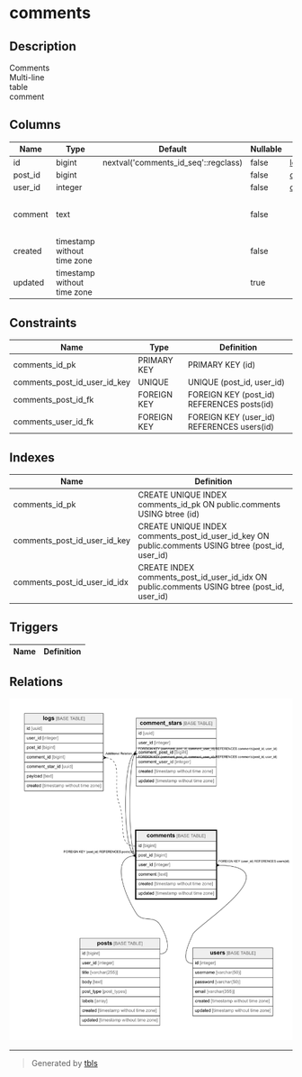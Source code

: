 # comments

## Description

Comments  
Multi-line  
table  
comment

## Columns

| Name | Type | Default | Nullable | Children | Parents | Comment |
| ---- | ---- | ------- | -------- | -------- | ------- | ------- |
| id | bigint | nextval('comments_id_seq'::regclass) | false | [logs](logs.md) |  |  |
| post_id | bigint |  | false | [comment_stars](comment_stars.md) | [posts](posts.md) |  |
| user_id | integer |  | false | [comment_stars](comment_stars.md) | [users](users.md) |  |
| comment | text |  | false |  |  | Comment<br>Multi-line<br>column<br>comment |
| created | timestamp without time zone |  | false |  |  |  |
| updated | timestamp without time zone |  | true |  |  |  |

## Constraints

| Name | Type | Definition |
| ---- | ---- | ---------- |
| comments_id_pk | PRIMARY KEY | PRIMARY KEY (id) |
| comments_post_id_user_id_key | UNIQUE | UNIQUE (post_id, user_id) |
| comments_post_id_fk | FOREIGN KEY | FOREIGN KEY (post_id) REFERENCES posts(id) |
| comments_user_id_fk | FOREIGN KEY | FOREIGN KEY (user_id) REFERENCES users(id) |

## Indexes

| Name | Definition |
| ---- | ---------- |
| comments_id_pk | CREATE UNIQUE INDEX comments_id_pk ON public.comments USING btree (id) |
| comments_post_id_user_id_key | CREATE UNIQUE INDEX comments_post_id_user_id_key ON public.comments USING btree (post_id, user_id) |
| comments_post_id_user_id_idx | CREATE INDEX comments_post_id_user_id_idx ON public.comments USING btree (post_id, user_id) |

## Triggers

| Name | Definition |
| ---- | ---------- |

## Relations

![er](comments.png)

---

> Generated by [tbls](https://github.com/k1LoW/tbls)